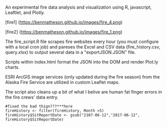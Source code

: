 An experimental fire data analysis and visualization using R, javascript, Leaftlet, and Plotly. 


[fire1] (https://benmatheson.github.io/images/fire_4.png)

[fire2] (https://benmatheson.github.io/images/fire_1.png)


The fire_script.R file scrapes fire websites every hour (you must configure with a local cron job) and pareses the Excel and CSV data (fire_history.csv, query.xlsx) to output several data in a "exportJSON.JSON" file.

Scripts within index.html format the JSON into the DOM and render Plot.ly charts.

ESRI ArcGIS image services (only updated during the fire season) from the Alaska Fire Service are utilized in custom Leaflet maps. 

The script also cleans up a bit of what I belive are human fat finger errors in the fire crews' data entry. 

```
#fixed the bad thign???***here 
fireHistory <- filter(fireHistory, Month >5)
fireHistory$SitReportDate <- gsub("2107-06-12","2017-06-12", fireHistory$SitReportDate)

```
